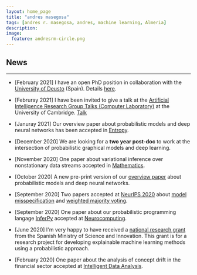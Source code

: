```yaml
---
layout: home_page
title: "andres masegosa"
tags: [andres r. masegosa, andres, machine learning, Almeria]
description: 
image:
  feature: andresrm-circle.png
---
```


## News
---
- [February 2021] I have an open PhD position in collaboration with the [University of Deusto](https://www.deusto.es/cs/Satellite/deusto/en/university-deusto?cambioidioma=si) (Spain). Details [here](https://groups.google.com/g/ml-news/c/6owpsqm4GHI?pli=1).

- [Februray 2021] I have been invited to give a talk at the [Artificial Intelligence Research Group Talks (Computer Laboratory)](http://talks.cam.ac.uk/talk/index/156022) at the University of Cambridge. [Talk]() 

- [Januray 2021] Our overview paper about probabilistic models and deep neural networks has been accepted in [Entropy](https://www.mdpi.com/1099-4300/23/1/117).

- [December 2020] We are looking for a **two year post-doc** to work at the intersection of probabilistic graphical models and deep learning. 

- [November 2020] One paper about variational inference over nonstationary data streams accepted in [Mathematics](https://www.mdpi.com/2227-7390/8/11/1942).


- [October 2020] A new pre-print version of our [overview paper](https://arxiv.org/abs/1908.03442) about probabilistic models and deep neural networks. 

- [September 2020] Two papers accepted at [NeurIPS 2020](https://neurips.cc/) about [model misspecification](https://papers.nips.cc/paper/2020/hash/3ac48664b7886cf4e4ab4aba7e6b6bc9-Abstract.html)
and [weighted majority voting](https://papers.nips.cc/paper/2020/hash/386854131f58a556343e056f03626e00-Abstract.html).

- [September 2020] One paper about our probabilistic programming langage [InferPy](https://inferpy.readthedocs.io/) accepted at [Neurocomputing](https://www.sciencedirect.com/science/article/pii/S092523122031328X). 

- [June 2020] I'm very happy to have received a [national research grant](https://www.ciencia.gob.es/stfls/MICINN/Ministerio/FICHEROS/PRP_PID_2019.pdf) from the Spanish 
Ministry of Science and Innovation. This grant is for a research project for developing explainable machine learning methods using a probabilistic approach.

- [February 2020] One paper about the analysis of concept drift in the financial sector accepted at [Intelligent Data Analysis](https://content.iospress.com/articles/intelligent-data-analysis/ida194515).
